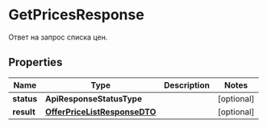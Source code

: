 

# GetPricesResponse

Ответ на запрос списка цен.

## Properties

| Name | Type | Description | Notes |
|------------ | ------------- | ------------- | -------------|
|**status** | **ApiResponseStatusType** |  |  [optional] |
|**result** | [**OfferPriceListResponseDTO**](OfferPriceListResponseDTO.md) |  |  [optional] |



